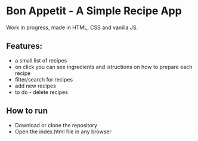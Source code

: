 # Bon Appetit - A Simple Recipe App
Work in progress, made in HTML, CSS and vanilla JS.

## Features:
* a small list of recipes
* on click you can see ingredients and istructions on how to prepare each recipe
* filter/search for recipes
* add new recipes
* to do - delete recipes


## How to run
* Download or clone the repository
* Open the index.html file in any browser